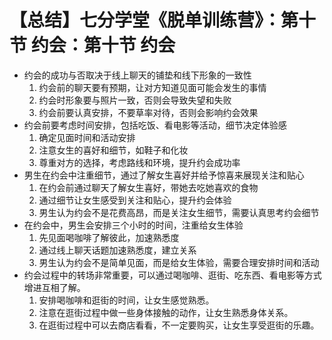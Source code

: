 # 【总结】七分学堂《脱单训练营》：第十节  约会：第十节 约会

-   约会的成功与否取决于线上聊天的铺垫和线下形象的一致性
    1.  约会前的聊天要有预期，让对方知道见面可能会发生的事情
    2.  约会时形象要与照片一致，否则会导致失望和失败
    3.  约会前要认真安排，不要草率对待，否则会影响约会效果
-   约会前要考虑时间安排，包括吃饭、看电影等活动，细节决定体验感
    1.  确定见面时间和活动安排
    2.  注意女生的喜好和细节，如鞋子和化妆
    3.  尊重对方的选择，考虑路线和环境，提升约会成功率
-   男生在约会中注重细节，通过了解女生喜好并给予惊喜来展现关注和贴心
    1.  在约会前通过聊天了解女生喜好，带她去吃她喜欢的食物
    2.  通过细节让女生感受到关注和贴心，提升约会体验
    3.  男生认为约会不是花费高昂，而是关注女生细节，需要认真思考约会细节
-   在约会中，男生会安排三个小时的时间，注重给女生体验
    1.  先见面喝咖啡了解彼此，加速熟悉度
    2.  通过线上聊天话题加速熟悉度，建立关系
    3.  男生认为约会不是简单见面，而是给女生体验，需要合理安排时间和活动
-   约会过程中的转场非常重要，可以通过喝咖啡、逛街、吃东西、看电影等方式增进互相了解。
    1.  安排喝咖啡和逛街的时间，让女生感觉熟悉。
    2.  注意在逛街过程中做一些身体接触的动作，让女生熟悉身体关系。
    3.  在逛街过程中可以去商店看看，不一定要购买，让女生享受逛街的乐趣。
